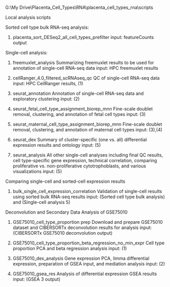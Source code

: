 G:\My Drive\Placenta_Cell_Types\RNA\placenta_cell_types_rna\scripts

Local analysis scripts

Sorted cell type bulk RNA-seq analysis:
1. placenta_sort_DESeq2_all_cell_types_prefilter
	input: featureCounts output

Single-cell analysis:
1. freemuxlet_analysis
	Summarizing freemuxlet results to be used for annotation of single-cell RNA-seq data
	input: HPC freemuxlet results
	
2. cellRanger_4.0_filtered_scRNAseq_qc
	QC of single-cell RNA-seq data
	input: HPC CellRanger results, (1)
	
3. seurat_annotation
	Annotation of single-cell RNA-seq data and exploratory clustering
	input: (2)
	
4. seurat_fetal_cell_type_assignment_biorep_mnn
	Fine-scale doublet removal, clustering, and annotation of fetal cell types
	input: (3)
	
5. seurat_maternal_cell_type_assignment_biorep_mnn
	Fine-scale doublet removal, clustering, and annotation of maternal cell types
	input: (3),(4)
	
6. seurat_dex
	Summary of cluster-specific (one vs. all) differential expression results and ontology
	input: (5)

7. seurat_analysis
	All other single-cell analyses including final QC results, cell type-specific gene expression, technical correlation, comparing proliferative vs. non-proliferative cytotrophoblasts, and various visualizations
	input: (5)

Comparing single-cell and sorted-cell expression results
1. bulk_single_cell_expression_correlation
	Validation of single-cell results using sorted bulk RNA-seq results
	input: (Sorted cell type bulk analysis) and (Single-cell analysis 5)

Deconvolution and Secondary Data Analysis of GSE75010
1. GSE75010_cell_type_proportion prep
	Download and prepare GSE75010 dataset and CIBERSORTx deconvolution results for analysis
	input: (CIBERSORTx GSE75010 deconvolution output)

2. GSE75010_cell_type_proportion_beta_regression_no_min_expr
	Cell type proportion PCA and beta regression analysis
	input: (1)

3. GSE75010_dex_analysis
	Gene expression PCA, limma differential expression, preparation of GSEA input, and mediation analysis
	input: (2)

4. GSE75010_gsea_res
	Analysis of differential expression GSEA results
	input: (GSEA 3 output)